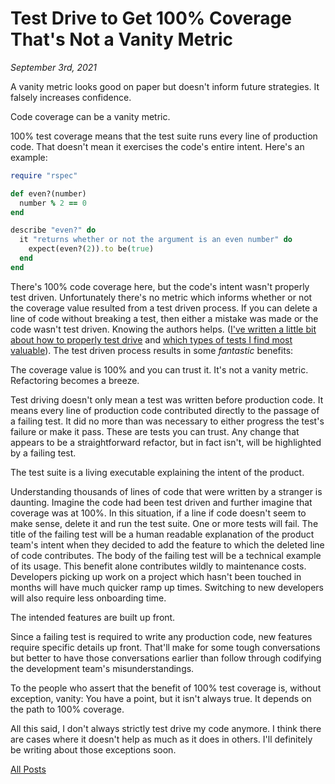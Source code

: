 # Test Drive to Get 100% Coverage That's Not a Vanity Metric

_September 3rd, 2021_

A vanity metric looks good on paper but doesn't inform future strategies. It falsely increases confidence.

Code coverage can be a vanity metric.

100% test coverage means that the test suite runs every line of production code. That doesn't mean it exercises the code's entire intent. <!--end-of-excerpt--> Here's an example:

```ruby
require "rspec"

def even?(number)
  number % 2 == 0
end

describe "even?" do
  it "returns whether or not the argument is an even number" do
    expect(even?(2)).to be(true)
  end
end
```

There's 100% code coverage here, but the code's intent wasn't properly test driven. Unfortunately there's no metric which informs whether or not the coverage value resulted from a test driven process. If you can delete a line of code without breaking a test, then either a mistake was made or the code wasn't test driven. Knowing the authors helps. ([I've written a little bit about how to properly test drive][1] and [which types of tests I find most valuable][2]). The test driven process results in some _fantastic_ benefits:

The coverage value is 100% and you can trust it. It's not a vanity metric. Refactoring becomes a breeze.

Test driving doesn't only mean a test was written before production code. It means every line of production code contributed directly to the passage of a failing test. It did no more than was necessary to either progress the test's failure or make it pass. These are tests you can trust. Any change that appears to be a straightforward refactor, but in fact isn't, will be highlighted by a failing test.

The test suite is a living executable explaining the intent of the product.

Understanding thousands of lines of code that were written by a stranger is daunting. Imagine the code had been test driven and further imagine that coverage was at 100%. In this situation, if a line if code doesn't seem to make sense, delete it and run the test suite. One or more tests will fail. The title of the failing test will be a human readable explanation of the product team's intent when they decided to add the feature to which the deleted line of code contributes. The body of the failing test will be a technical example of its usage. This benefit alone contributes wildly to maintenance costs. Developers picking up work on a project which hasn't been touched in months will have much quicker ramp up times. Switching to new developers will also require less onboarding time.

The intended features are built up front.

Since a failing test is required to write any production code, new features require specific details up front. That'll make for some tough conversations but better to have those conversations earlier than follow through codifying the development team's misunderstandings.

To the people who assert that the benefit of 100% test coverage is, without exception, vanity: You have a point, but it isn't always true. It depends on the path to 100% coverage.

All this said, I don't always strictly test drive my code anymore. I think there are cases where it doesn't help as much as it does in others. I'll definitely be writing about those exceptions soon.

[1]: https://pachulski.dev/posts/test-driving.html
[2]: https://pachulski.dev/posts/automated-testing.html

[All Posts](/README.md)
